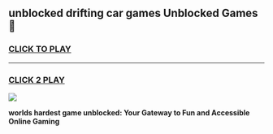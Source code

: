 
## unblocked drifting car games Unblocked Games👋
<h3>
<a href="https://premium.freeplayer.one?title=unblocked_drifting_car_games&ref=16F">CLICK TO PLAY</a></h3>
<hr>

<h3>
<a href="https://premium.freeplayer.one?title=unblocked_drifting_car_games&ref=16F">CLICK 2 PLAY</a>
  
</h3>

<a href="https://premium.freeplayer.one?title=unblocked_drifting_car_games&ref=16F/"><img src="https://clearcache.store/games.png"></a>


**worlds hardest game unblocked: Your Gateway to Fun and Accessible Online Gaming**
